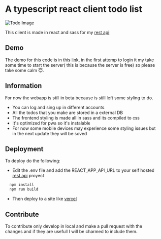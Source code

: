 # A typescript react client todo list
<img src="https://i.ibb.co/Tq3btqF/todo.png" alt="Todo Image" />

This client is made in react and sass for my [rest api](https://github.com/chgara/chgara-TODO-RestApi)


## Demo

The demo for this code is in this [link](https://chgara-todo-client.vercel.app/), in the first attemp to login it my take
some time to start the server( this is because the server is free) so please take some calm 😇.

  
## Information

For now the webapp is still in beta because is still left some styling to do.

  + You can log and sing up in different accounts
  + All the todos that you make are stored in a external DB
  + The frontend styling is made all in sass and its compiled to css
  + It's optimized for pwa so it's instalable
  + For now some mobile devices may experience some styling issues but in the next update they will be soved
## Deployment

To deploy do the following:

  + Edit the .env file and add the REACT_APP_API_URL to your self hosted [rest api](https://github.com/chgara/chgara-TODO-RestApi) proyect

```bash
  npm install  
  npm run build
```
  + Then deploy to a site like [vercel](vercel.com)
  
## Contribute

To contribute only develop in local and make a pull request with the changes and if they are usefull I will be charmed to include them.
  
